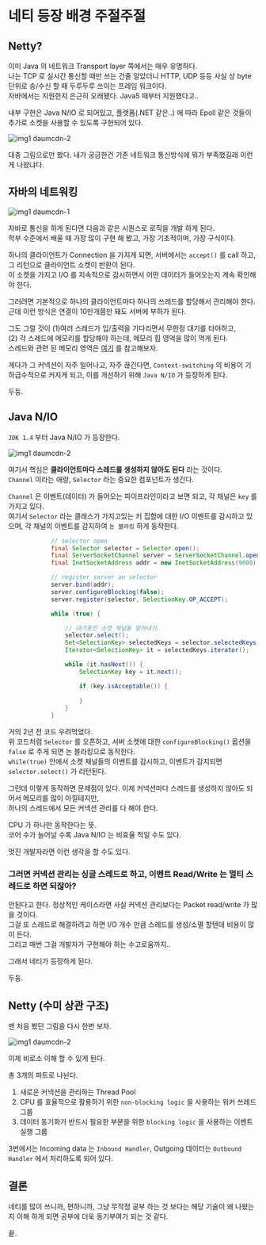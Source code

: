 # 네티 등장 배경 주절주절

## Netty?

이미 Java 의 네트워크 Transport layer 쪽에서는 매우 유명하다. </br>
나는 TCP 로 실시간 통신할 때만 쓰는 건줄 알았더니 HTTP, UDP 등등 사실 상 byte 단위로 송/수신 할 때 두루두루 쓰이는 프레임 워크이다. </br>
자바에서는 지원한지 은근히 오래됐다. Java5 때부터 지원했다고.. </br>

내부 구현은 Java N/IO 로 되어있고, 플랫폼(.NET 같은..) 에 따라 Epoll 같은 것들이 추가로 소켓을 사용할 수 있도록 구현되어 있다.


![img1 daumcdn-2](https://user-images.githubusercontent.com/45758481/135751210-c98dd2db-ed82-404f-a342-94c41f57ebc3.jpg)


대충 그림으로만 봤다. 내가 궁금한건 기존 네트워크 통신방식에 뭐가 부족했길래 이런게 나왔냐다.

## 자바의 네트워킹 

![img1 daumcdn-1](https://user-images.githubusercontent.com/45758481/135750344-4bcfebe6-7c72-47c9-b204-9d25dcf42162.jpg)

자바로 통신을 하게 된다면 다음과 같은 시퀀스로 로직을 개발 하게 된다. </br>
학부 수준에서 배울 때 가장 많이 구현 해 봤고, 가장 기초적이며, 가장 구식이다. </br>

하나의 클라이언트가 Connection 을 가지게 되면, 서버에서는 `accept()` 를 call 하고, 그 리턴으로 클라이언트 소켓이 반환이 된다. </br>
이 소켓을 가지고 I/O 를 지속적으로 감시하면서 어떤 데이터가 들어오는지 계속 확인해야 한다.  </br>

그러려면 기본적으로 하나의 클라이언트마다 하나의 쓰레드를 할당해서 관리해야 한다. </br>
근데 이런 방식은 연결이 10만개쯤만 돼도 서버에 부하가 된다. </br>

그도 그럴 것이 (1)여러 스레드가 입/출력을 기다리면서 무한정 대기를 타야하고, </br>
(2) 각 스레드에 메모리를 할당해야 하는데, 메모리 힙 영억을 많이 먹게 된다. </br>
스레드와 관련 된 메모리 영역은 [여기](https://github.com/TI-helL/TI-helL/blob/main/heejj723/cs/operating-system/memory-structure.md) 를 참고해보자.

게다가 그 커넥션이 자주 일어나고, 자주 끊긴다면, `Context-switching` 의 비용이 기하급수적으로 커지게 되고, 이를 개선하기 위해 `Java N/IO` 가 등장하게 된다.

두둥.

## Java N/IO

`JDK 1.4` 부터 Java N/IO 가 등장한다. </br>

![img1 daumcdn-2](https://user-images.githubusercontent.com/45758481/135750647-bfc1edda-609e-4ca0-89b2-d3b7d51736c3.png)

여기서 핵심은 **클라이언트마다 스레드를 생성하지 않아도 된다** 라는 것이다. </br>
`Channel` 이라는 애랑, `Selector` 라는 중요한 컴포넌트가 생긴다. </br>

`Channel` 은 이벤트(데이터) 가 들어오는 파이프라인이라고 보면 되고, 각 채널은 `key` 를 가지고 있다. </br>
여기서 `Selector` 라는 클래스가 가지고있는 키 집합에 대한 I/O 이벤트를 감시하고 있으며, 각 채널의 이벤트를 감지하여 `논 블라킹` 하게 동작한다. </br>

```java
            // selector open
            final Selector selector = Selector.open();
            final ServerSocketChannel server = ServerSocketChannel.open();
            final InetSocketAddress addr = new InetSocketAddress(9000);

            // register server on selector
            server.bind(addr);
            server.configureBlocking(false);
            server.register(selector, SelectionKey.OP_ACCEPT);

            while (true) {

                // 대기중인 소캣 채널들 알아내기.
                selector.select();
                Set<SelectionKey> selectedKeys = selector.selectedKeys();
                Iterator<SelectionKey> it = selectedKeys.iterator();

                while (it.hasNext()) {
                    SelectionKey key = it.next();

                    if (key.isAcceptable()) {
                    
                    }
                }
            }
```

거의 2년 전 코드 우려먹었다. </br>
위 코드처럼 `Selector` 를 오픈하고, 서버 소켓에 대한 `configureBlocking()` 옵션을 `false` 로 주게 되면 논 블라킹으로 동작한다. </br>
`while(true)` 안에서 소켓 채널들의 이벤트를 감시하고, 이벤트가 감지되면 `selector.select()` 가 리턴된다. </br>

그런데 이렇게 동작하면 문제점이 있다. 이제 커넥션마다 스레드를 생성하지 않아도 되어서 메모리를 많이 아낄테지만, </br>
하나의 스레드에서 모든 커넥션 관리를 다 해야 한다. </br>

CPU 가 하나만 동작한다는 뜻. </br>
코어 수가 늘어날 수록 Java N/IO 는 비효율 적일 수도 있다. </br>

멋진 개발자라면 이런 생각을 할 수도 있다. </br>

### 그러면 커넥션 관리는 싱글 스레드로 하고, 이벤트 Read/Write 는 멀티 스레드로 하면 되잖아?

안된다고 한다. 정상적인 케이스라면 사실 커넥션 관리보다는 Packet read/write 가 많을 것이다.</br>
그걸 또 스레드로 해결하려고 하면 I/O 개수 만큼 스레드를 생성/소멸 할텐데 비용이 많이 든다.</br>
그리고 매번 그걸 개발자가 구현해야 하는 수고로움까지.. </br>

그래서 네티가 등장하게 된다. </br>

두둥. </br>

## Netty (수미 상관 구조)

맨 처음 봤던 그림을 다시 한번 보자.

![img1 daumcdn-2](https://user-images.githubusercontent.com/45758481/135751227-68880215-8c5f-4944-9a08-aedf72e2fe6a.jpg)


이제 비로소 이해 할 수 있게 된다. </br>

총 3개의 파트로 나뉜다.

1. 새로운 커넥션을 관리하는 Thread Pool
2. CPU 를 효율적으로 활용하기 위한 `non-blocking logic` 을 사용하는 워커 쓰레드 그룹
3. 데이터 동기화가 반드시 필요한 부분을 위한 `blocking logic` 을 사용하는 이벤트 실행 그룹

3번에서는 Incoming data 는 `Inbound Handler`, Outgoing 데이터는 `Outbound Handler` 에서 처리하도록 되어 있다.


## 결론

네티를 많이 쓰니까, 편하니까, 그냥 무작정 공부 하는 것 보다는 해당 기술이 왜 나왔는지 이해 하게 되면 공부에 더욱 동기부여가 되는 것 같다. </br>

끝.



